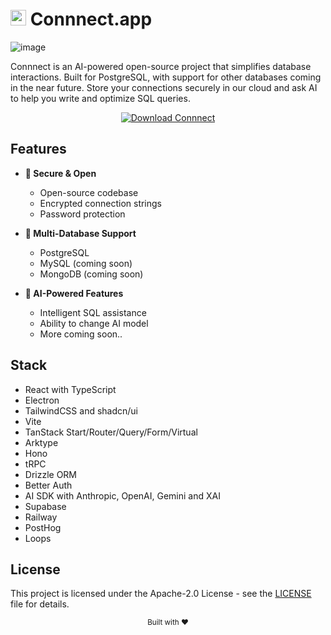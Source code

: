 # <img src="https://connnect.app/app-logo.png" alt="Connnect Logo" width="25"/> Connnect.app

![image](https://github.com/user-attachments/assets/8b0985a0-f4f8-4d67-bb2b-4a88ca91757a)

Connnect is an AI-powered open-source project that simplifies database interactions. Built for PostgreSQL, with support for other databases coming in the near future. Store your connections securely in our cloud and ask AI to help you write and optimize SQL queries.

<div align="center">
  <a href="https://connnect.app/download">
    <img src="https://img.shields.io/badge/Download-Connnect-green?style=for-the-badge" alt="Download Connnect" />
  </a>
</div>

## Features

- **🔐 Secure & Open**
  - Open-source codebase
  - Encrypted connection strings
  - Password protection

- **💾 Multi-Database Support**
  - PostgreSQL
  - MySQL (coming soon)
  - MongoDB (coming soon)

- **🤖 AI-Powered Features**
  - Intelligent SQL assistance
  - Ability to change AI model
  - More coming soon..

## Stack

- React with TypeScript
- Electron
- TailwindCSS and shadcn/ui
- Vite
- TanStack Start/Router/Query/Form/Virtual
- Arktype
- Hono
- tRPC
- Drizzle ORM
- Better Auth
- AI SDK with Anthropic, OpenAI, Gemini and XAI
- Supabase
- Railway
- PostHog
- Loops

## License

This project is licensed under the Apache-2.0 License - see the [LICENSE](LICENSE) file for details.

<div align="center">
  <sub>Built with ❤️</sub>
</div>
